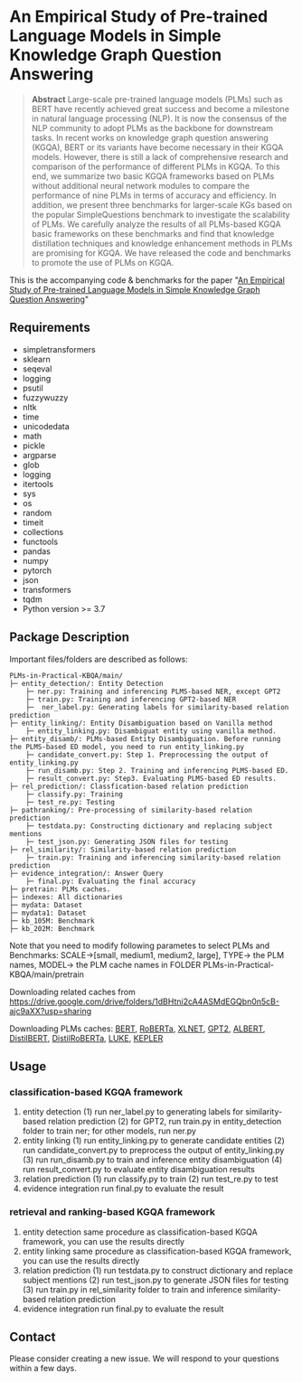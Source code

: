 # An Empirical Study of Pre-trained Language Models in Simple Knowledge Graph Question Answering

> **Abstract**
Large-scale pre-trained language models (PLMs) such as BERT have recently achieved great success and become a milestone in natural language processing (NLP). It is now the consensus of the NLP community to adopt PLMs as the backbone for downstream tasks. In recent works on knowledge graph question answering (KGQA), BERT or its variants have become necessary in their KGQA models. However, there is still a lack of comprehensive research and comparison of the performance of different PLMs in KGQA. To this end, we summarize two basic KGQA frameworks based on PLMs without additional neural network modules to compare the performance of nine PLMs in terms of accuracy and efficiency. In addition, we present three benchmarks for larger-scale KGs based on the popular SimpleQuestions benchmark to investigate the scalability of PLMs. We carefully analyze the results of all PLMs-based KGQA basic frameworks on these benchmarks and find that knowledge distillation techniques and knowledge enhancement methods in PLMs are promising for KGQA. We have released the code and benchmarks to promote the use of PLMs on KGQA.

This is the accompanying code & benchmarks for the paper "[An Empirical Study of Pre-trained Language Models in Simple Knowledge Graph Question Answering](null)"

## Requirements
- simpletransformers
- sklearn
- seqeval
- logging
- psutil
- fuzzywuzzy
- nltk
- time
- unicodedata
- math
- pickle
- argparse
- glob
- logging
- itertools
- sys
- os
- random
- timeit
- collections
- functools
- pandas
- numpy
- pytorch
- json
- transformers
- tqdm
- Python version >= 3.7

## Package Description
Important files/folders are described as follows:

```
PLMs-in-Practical-KBQA/main/
├─ entity_detection/: Entity Detection
    ├─ ner.py: Training and inferencing PLMS-based NER, except GPT2
    ├─ train.py: Training and inferencing GPT2-based NER
    ├─  ner_label.py: Generating labels for similarity-based relation prediction
├─ entity_linking/: Entity Disambiguation based on Vanilla method
    ├─ entity_linking.py: Disambiguat entity using vanilla method. 
├─ entity_disamb/: PLMs-based Entity Disambiguation. Before running the PLMS-based ED model, you need to run entity_linking.py
    ├─ candidate_convert.py: Step 1. Preprocessing the output of entity_linking.py
    ├─ run_disamb.py: Step 2. Training and inferencing PLMS-based ED. 
    ├─ result_convert.py: Step3. Evaluating PLMS-based ED results.
├─ rel_prediction/: Classfication-based relation prediction
    ├─ classify.py: Training
    ├─ test_re.py: Testing
├─ pathranking/: Pre-processing of similarity-based relation prediction
    ├─ testdata.py: Constructing dictionary and replacing subject mentions
    ├─ test_json.py: Generating JSON files for testing
├─ rel_similarity/: Similarity-based relation prediction
    ├─ train.py: Training and inferencing similarity-based relation prediction
├─ evidence_integration/: Answer Query
    ├─ final.py: Evaluating the final accuracy
├─ pretrain: PLMs caches.
├─ indexes: All dictionaries
├─ mydata: Dataset
├─ mydata1: Dataset
├─ kb_105M: Benchmark
├─ kb_202M: Benchmark
```

Note that you need to modify following parametes to select PLMs and Benchmarks: SCALE->[small, medium1, medium2, large], TYPE-> the PLM names, MODEL-> the PLM cache names in FOLDER PLMs-in-Practical-KBQA/main/pretrain

Downloading related caches from https://drive.google.com/drive/folders/1dBHtni2cA4ASMdEGQbn0n5cB-ajc9aXX?usp=sharing

Downloading PLMs caches: [BERT](https://huggingface.co/bert-base-uncased), [RoBERTa](https://huggingface.co/roberta-base), [XLNET](https://huggingface.co/xlnet-base-cased), [GPT2](https://huggingface.co/gpt2), [ALBERT](https://huggingface.co/albert-base-v2), [DistilBERT](https://huggingface.co/distilbert-base-uncased), [DistilRoBERTa](https://huggingface.co/distilroberta-base), [LUKE](https://huggingface.co/studio-ousia/luke-base), [KEPLER](https://github.com/THU-KEG/KEPLER)

## Usage
### classification-based KGQA framework
1. entity detection
(1) run ner_label.py to generating labels for similarity-based relation prediction
(2) for GPT2, run train.py in entity_detection folder to train ner; for other models, run ner.py
2. entity linking
(1) run entity_linking.py to generate candidate entities
(2) run candidate_convert.py to preprocess the output of entity_linking.py
(3) run run_disamb.py to train and inference entity disambiguation
(4) run result_convert.py to evaluate entity disambiguation results
3. relation prediction
(1) run classify.py to train
(2) run test_re.py to test
4. evidence integration
run final.py to evaluate the result
### retrieval and ranking-based KGQA framework
1. entity detection
same procedure as classification-based KGQA framework, you can use the results directly
2. entity linking
same procedure as classification-based KGQA framework, you can use the results directly
3. relation prediction
(1) run testdata.py to construct dictionary and replace subject mentions
(2) run test_json.py to generate JSON files for testing
(3) run train.py in rel_similarity folder to train and inference similarity-based relation prediction
4. evidence integration
run final.py to evaluate the result

## Contact
Please consider creating a new issue. We will respond to your questions within a few days.